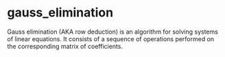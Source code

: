 # gauss_elimination
Gauss elimination (AKA row deduction) is an algorithm for solving systems of linear equations. It consists of a sequence of operations performed on the corresponding matrix of coefficients. 
